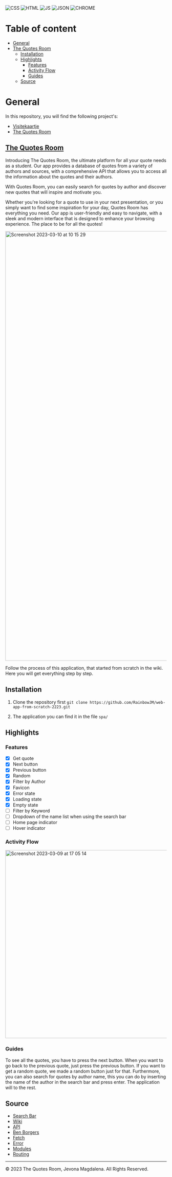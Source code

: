 ![CSS](https://img.shields.io/badge/CSS3-1572B6?style=for-the-badge&logo=css3&logoColor=white)
![HTML](https://img.shields.io/badge/HTML5-E34F26?style=for-the-badge&logo=html5&logoColor=white)
![JS](https://img.shields.io/badge/JavaScript-323330?style=for-the-badge&logo=javascript&logoColor=F7DF1E)
![JSON](https://img.shields.io/badge/json-5E5C5C?style=for-the-badge&logo=json&logoColor=white)
![CHROME](https://img.shields.io/badge/Google_chrome-4285F4?style=for-the-badge&logo=Google-chrome&logoColor=white)

# Table of content
* [General](https://github.com/RainbowJM/web-app-from-scratch-2223/blob/main/README.md#general)
* [The Quotes Room](https://github.com/RainbowJM/web-app-from-scratch-2223/edit/main/README.md#the-quotes-room)
  * [Installation](https://github.com/RainbowJM/web-app-from-scratch-2223/blob/main/README.md#installation)
  * [Highlights](https://github.com/RainbowJM/web-app-from-scratch-2223/edit/main/README.md#highlights)
    * [Features](https://github.com/RainbowJM/web-app-from-scratch-2223/edit/main/README.md#features)
    * [Activity Flow](https://github.com/RainbowJM/web-app-from-scratch-2223/edit/main/README.md#activity-flow)
    * [Guides](https://github.com/RainbowJM/web-app-from-scratch-2223/edit/main/README.md#guides)
  * [Source](https://github.com/RainbowJM/web-app-from-scratch-2223/edit/main/README.md#source)
  
# General
In this repository, you will find the following project's:
- [Visitekaartje](https://github.com/RainbowJM/web-app-from-scratch-2223/tree/main/visitekaartje)
- [The Quotes Room](https://github.com/RainbowJM/web-app-from-scratch-2223/tree/main/spa)

## [The Quotes Room](https://rainbowjm.github.io/web-app-from-scratch-2223/spa/index.html)
Introducing The Quotes Room, the ultimate platform for all your quote needs as a student. Our app provides a database of quotes from a variety of authors and sources, with a comprehensive API that allows you to access all the information about the quotes and their authors.

With Quotes Room, you can easily search for quotes by author and discover new quotes that will inspire and motivate you. 

Whether you're looking for a quote to use in your next presentation, or you simply want to find some inspiration for your day, Quotes Room has everything you need. Our app is user-friendly and easy to navigate, with a sleek and modern interface that is designed to enhance your browsing experience.
The place to be for all the quotes!

<img width="1336" alt="Screenshot 2023-03-10 at 10 15 29" src="https://user-images.githubusercontent.com/59873140/224275305-f7a38301-b67c-4475-8c0b-bc3f72cc063b.png">

Follow the process of this application, that started from scratch in the wiki. Here you will get everything step by step.

## Installation
1. Clone the repository first
```git clone https://github.com/RainbowJM/web-app-from-scratch-2223.git```

2. The application you can find it in the file `spa/`

## Highlights
### Features
- [X] Get quote
- [X] Next button
- [X] Previous button
- [X] Random
- [X] Filter by Author
- [X] Favicon
- [X] Error state
- [X] Loading state
- [X] Empty state
- [ ] Filter by Keyword
- [ ] Dropdown of the name list when using the search bar
- [ ] Home page indicator
- [ ] Hover indicator

### Activity Flow
<img width="585" alt="Screenshot 2023-03-09 at 17 05 14" src="https://user-images.githubusercontent.com/59873140/224082807-a751f2c6-b505-4864-b18a-9bbfbe77099b.png">

### Guides
To see all the quotes, you have to press the next button. When you want to go back to the previous quote, just press the previous button.
If you want to get a random quote, we made a random button just for that. 
Furthermore, you can also search for quotes by author name, this you can do by inserting the name of the author in the search bar and press enter. The application will to the rest.

## Source
* [Search Bar](https://dev.to/am20dipi/how-to-build-a-simple-search-bar-in-javascript-4onf)
* [Wiki](https://github.com/RainbowJM/web-app-from-scratch-2223.wiki.git)
* [API](https://github.com/benborgers/opensheet#readme)
* [Ben Borgers](https://benborgers.com/posts/google-sheets-json)
* [Fetch](https://gomakethings.com/how-to-use-the-fetch-api-with-vanilla-js/)
* [Error](https://learnwithparam.com/blog/how-to-handle-fetch-errors/)
* [Modules](https://developer.mozilla.org/en-US/docs/Web/JavaScript/Guide/Modules)
* [Routing](https://developer.mozilla.org/en-US/docs/Web/API/Window/hashchange_event)

- - -
© 2023 The Quotes Room, Jevona Magdalena. All Rights Reserved.
